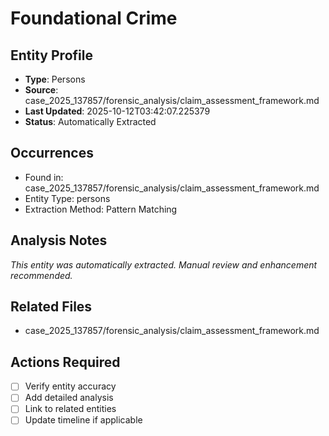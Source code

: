 # Foundational Crime

## Entity Profile
- **Type**: Persons
- **Source**: case_2025_137857/forensic_analysis/claim_assessment_framework.md
- **Last Updated**: 2025-10-12T03:42:07.225379
- **Status**: Automatically Extracted

## Occurrences
- Found in: case_2025_137857/forensic_analysis/claim_assessment_framework.md
- Entity Type: persons
- Extraction Method: Pattern Matching

## Analysis Notes
*This entity was automatically extracted. Manual review and enhancement recommended.*

## Related Files
- case_2025_137857/forensic_analysis/claim_assessment_framework.md

## Actions Required
- [ ] Verify entity accuracy
- [ ] Add detailed analysis
- [ ] Link to related entities
- [ ] Update timeline if applicable
